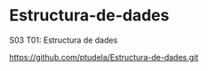 # Estructura-de-dades
S03 T01: Estructura de dades

https://github.com/ptudela/Estructura-de-dades.git 
